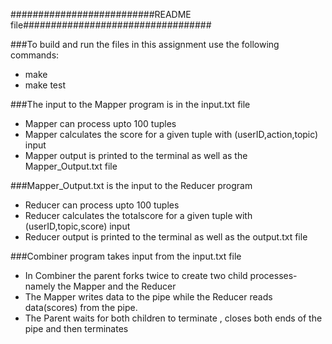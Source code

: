##########################README file##################################

###To build and run the files in this assignment use the following commands:
* make
* make test



###The input to the Mapper program is in the input.txt file
* Mapper can process upto 100 tuples 
* Mapper calculates the score for a given tuple with (userID,action,topic) input
* Mapper output is printed to the terminal as well as the Mapper_Output.txt file




###Mapper_Output.txt is the input to the Reducer program
* Reducer can process upto 100 tuples
* Reducer calculates the totalscore for a given tuple with (userID,topic,score) input
* Reducer output is printed to the terminal as well as the output.txt file




###Combiner program takes input from the input.txt file
* In Combiner the parent forks twice to create two child processes-namely the Mapper and the Reducer
* The Mapper writes data to the pipe while the Reducer reads data(scores) from the pipe.
* The Parent waits for both children to terminate , closes both ends of the pipe and then terminates

